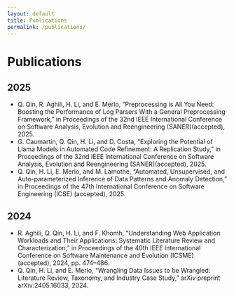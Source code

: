 ```yaml
---
layout: default
title: Publications
permalink: /publications/
---
```

# Publications

## 2025

- Q. Qin, R. Aghili, H. Li, and E. Merlo, “Preprocessing is All You Need: Boosting the Performance of Log Parsers With a General Preprocessing Framework,” in Proceedings of the 32nd IEEE International Conference on Software Analysis, Evolution and Reengineering (SANER)(accepted), 2025.
- G. Caumartin, Q. Qin, H. Li, and D. Costa, “Exploring the Potential of Llama Models in Automated Code Refinement: A Replication Study,” in Proceedings of the 32nd IEEE International Conference on Software Analysis, Evolution and Reengineering (SANER)(accepted), 2025.
- Q. Qin, H. Li, E. Merlo, and M. Lamothe, “Automated, Unsupervised, and Auto-parameterized Inference of Data Patterns and Anomaly Detection,” in Proceedings of the 47th International Conference on Software Engineering (ICSE) (accepted), 2025.

## 2024
- R. Aghili, Q. Qin, H. Li, and F. Khomh, “Understanding Web Application Workloads and Their Applications: Systematic Literature Review and Characterization,” in Proceedings of the 40th IEEE International Conference on Software Maintenance and Evolution (ICSME) (accepted), 2024, pp. 474–486.
- Q. Qin, H. Li, and E. Merlo, “Wrangling Data Issues to be Wrangled: Literature Review, Taxonomy, and Industry Case Study,” arXiv preprint arXiv:2405.16033, 2024.

